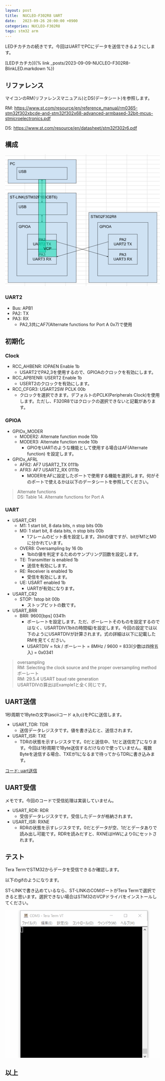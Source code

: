 ```yaml
---
layout: post
title:  NUCLEO-F302R8 UART
date:   2023-09-26 20:00:00 +0900
categories: NUCLEO-F302R8
tags: stm32 arm
---
```


LEDチカチカの続きです。今回はUARTでPCにデータを送信できるようにします。

[LEDチカチカ]({% link _posts/2023-09-09-NUCLEO-F302R8-BlinkLED.markdown %})

## リファレンス

マイコンのRM(リファレンスマニュアル)とDS(データシート)を参照します。

RM: <https://www.st.com/resource/en/reference_manual/rm0365-stm32f302xbcde-and-stm32f302x68-advanced-armbased-32bit-mcus-stmicroelectronics.pdf>

DS: <https://www.st.com/resource/en/datasheet/stm32f302r6.pdf>

## 構成

![uartの構成](/assets/images/image-2023-09-26-uart-structure.png)

### UART2

* Bus: APB1
* PA2: TX
* PA3: RX
  * PA2,3共にAF7(Alternate functions for Port A 0x7)で使用

## 初期化

### Clock

* RCC_AHBENR: IOPAEN Enable 1b
  * USART2でPA2,3を使用するので、GPIOAのクロックを有効にします。
* RCC_APB1ENR: USERT2 Enable 1b
  * USERT2のクロックを有効にします。
* RCC_CFGR3: USART2SW PCLK 00b
  * クロックを選択できます。デフォルトのPCLK(Peripherals Clock)を使用します。ただし、F320R8ではクロックの選択できないと記載があります。

### GPIOA

* GPIOx_MODER
  * MODER2: Alternate function mode 10b
  * MODER3: Alternate function mode 10b
    * GPIOをUARTのような機能として使用する場合はAF(Alternate function) を設定します。
* GPIOx_AFRL
  * AFR2: AF7 USART2_TX 0111b
  * AFR3: AF7 USART2_RX 0111b
    * MODERをAFに設定したポートで使用する機能を選択します。何がそのポートで使えるかは以下のデータシートを参照してください。

> Alternate functions  
> DS: Table 14. Alternate functions for Port A

### UART

* USART_CR1
  * M1:  1 start bit, 8 data bits, n stop bits 00b
  * M0:  1 start bit, 8 data bits, n stop bits 00b
    * 1フレームのビット長を設定します。2bitの値ですが、bitがM1とM0に分かれています。
  * OVER8: Oversampling by 16 0b
    * 1bitの値を判定するためのサンプリング回数を設定します。
  * TE: Transmitter is enabled 1b
    * 送信を有効にします。
  * RE: Receiver is enabled 1b
    * 受信を有効にします。
  * UE: USART enabled 1b
    * UARTが有効になります。
* USART_CR2
  * STOP: 1stop bit 00b
    * ストップビットの数です。
* USART_BRR
  * BRR: 9600[bps] 0341h
    * ボーレートを設定します。ただ、ボーレートそのものを設定するのではなく、USARTDIV(1bitの時間幅)を設定します。今回の設定では以下のようにUSARTDIVが計算されます。式の詳細は以下に記載したRMを見てください。
    * USARTDIV = fck / ボーレート = 8MHz / 9600 = 833(少数は四捨五入) = 0x0341

> oversampling  
> RM: Selecting the clock source and the proper oversampling method  
> ボーレート  
> RM: 29.5.4 USART baud rate generation  
> USARTDIVの算出はExample1と全く同じです。

## UART送信

1秒周期で1Byteの文字(asciiコード a,b,c)をPCに送信します。

* USART_TDR: TDR
  * 送信データレジスタです。値を書き込むと、送信されます。
* USART_ISR: TXE
  * TDRの状態を示すレジスタです。0だと送信中、1だと送信完了になります。今回は1秒周期で1Byte送信するだけなので使っていません。複数Byteを送信する場合、TXEが1になるまで待ってからTDRに書き込みます。

[コード: uart送信](https://github.com/ohmusso/NUCLEO-F302R8/compare/main...uart#diff-e0cf5b28d9b6b600f0af2bc78e8fd30ec675fd731a5da86f0c4283ffc0e40176)

## UART受信

メモです。今回のコードで受信処理は実装していません。

* USART_RDR: RDR
  * 受信データレジスタです。受信したデータが格納されます。
* USART_ISR: RXNE
  * RDRの状態を示すレジスタです。0だとデータが空、1だとデータありで読み出し可能です。RDRを読みだすと、RXNEはHWにより0にセットされます。

## テスト

Tera TermでSTM32からデータを受信できるか確認します。

以下のgifのようになります。

ST-LINKで書き込めているなら、ST-LINKのCOMポートがTera Termで選択できると思います。選択できない場合はSTM32のVCPドライバをインストールしてください。

![uartでの通信](/assets/images/image-2023-09-26-uart-test.gif)

## 以上
